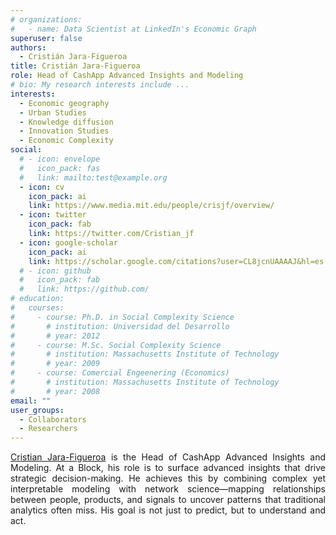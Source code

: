 ```yaml
---
# organizations:
#   - name: Data Scientist at LinkedIn's Economic Graph
superuser: false
authors:
  - Cristián Jara-Figueroa
title: Cristián Jara-Figueroa
role: Head of CashApp Advanced Insights and Modeling
# bio: My research interests include ...
interests:
  - Economic geography
  - Urban Studies
  - Knowledge diffusion
  - Innovation Studies
  - Economic Complexity
social:
  # - icon: envelope
  #   icon_pack: fas
  #   link: mailto:test@example.org
  - icon: cv
    icon_pack: ai
    link: https://www.media.mit.edu/people/crisjf/overview/
  - icon: twitter
    icon_pack: fab
    link: https://twitter.com/Cristian_jf
  - icon: google-scholar
    icon_pack: ai
    link: https://scholar.google.com/citations?user=CL8jcnUAAAAJ&hl=es
  # - icon: github
  #   icon_pack: fab
  #   link: https://github.com/
# education:
#   courses:
#     - course: Ph.D. in Social Complexity Science
#       # institution: Universidad del Desarrollo
#       # year: 2012
#     - course: M.Sc. Social Complexity Science
#       # institution: Massachusetts Institute of Technology
#       # year: 2009
#     - course: Comercial Engeenering (Economics)
#       # institution: Massachusetts Institute of Technology
#       # year: 2008
email: ""
user_groups:
  - Collaborators
  - Researchers
---
```

<p align="justify"> <a href="https://scholar.google.com/citations?user=CL8jcnUAAAAJ&hl=es">Cristian Jara-Figueroa</a> is the Head of CashApp Advanced Insights and Modeling. At a Block, his role is to surface advanced insights that drive strategic decision-making. He achieves this by combining complex yet interpretable modeling with network science—mapping relationships between people, products, and signals to uncover patterns that traditional analytics often miss. His goal is not just to predict, but to understand and act.</p>